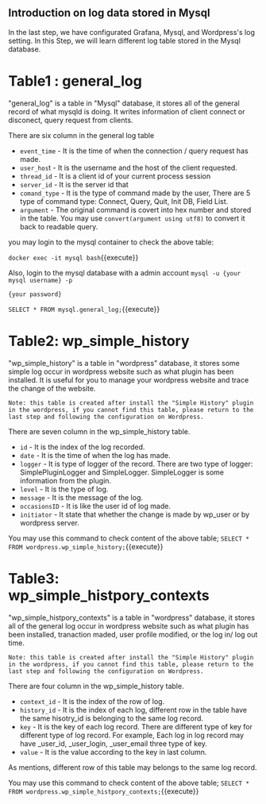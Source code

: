 ## Introduction on log data stored in Mysql

In the last step, we have configurated Grafana, Mysql, and Wordpress's log setting.
In this Step, we will learn different log table stored in the Mysql database.

# Table1 : general_log
"general_log" is a table in "Mysql" database, it stores all of the general record of what mysqld is doing. It writes information of client connect or disconect, query request from clients.

There are six column in the general log table
* `event_time` - It is the time of when the connection / query request has made.
* `user_hos`t - It is the username and the host of the client requested.
* `thread_id` - It is a client id of your current process session
* `server_id` - It is the server id that 
* `comand_type` - It is the type of command made by the user, There are 5 type of command type: Connect, Query, Quit, Init DB, Field List.
* `argument` - The original command is covert into hex number and stored in the table. 
You may use `convert(argument using utf8)` to convert it back to readable query.

you may login to the mysql container to check the above table:

`docker exec -it mysql bash`{{execute}}

Also, login to the mysql database with a admin account
`mysql -u {your mysql username} -p`

`{your password}`

`SELECT * FROM mysql.general_log;`{{execute}}


# Table2: wp_simple_history
"wp_simple_history" is a table in "wordpress" database, it stores some simple log occur in wordpress website such as what plugin has been installed.
It is useful for you to manage your wordpress website and trace the change of the website.

`Note: this table is created after install the "Simple History" plugin in the wordpress, if you cannot find this table, please return to the last step and following the configuration on Wordpress.`

There are seven column in the wp_simple_history table.
* `id` - It is the index of the log recorded.
* `date` - It is the time of when the log has made. 
* `logger` - It is type of logger of the record. There are two type of logger: SimplePluginLogger and SimpleLogger. SimpleLogger is some information from the plugin.
* `level` - It is the type of log.
* `message` - It is the message of the log.
* `occasionsID` - It is like the user id of log made.
* `initiator` - It state that whether the change is made by wp_user or by wordpress server.

You may use this command to check content of the above table;
`SELECT * FROM wordpress.wp_simple_history;`{{execute}}


# Table3: wp_simple_histpory_contexts
"wp_simple_histpory_contexts" is a table in "wordpress" database, it stores all of the general log occur in wordpress website such as what plugin has been installed, tranaction maded, user profile modified, or the log in/ log out time.

`Note: this table is created after install the "Simple History" plugin in the wordpress, if you cannot find this table, please return to the last step and following the configuration on Wordpress.`

There are four column in the wp_simple_history table.
* `context_id` - It is the index of the row of log.
* `history_id` - It is the index of each log, different row in the table have the same hisotry_id is belonging to the same log record.
* `key` - It is the key of each log record. There are different type of key for different type of log record. For example, Each log in log record may have _user_id, _user_login, _user_email three type of key. 
* `value` - It is the value according to the key in last column.

As mentions, different row of this table may belongs to the same log record.

You may use this command to check content of the above table;
`SELECT * FROM wordpress.wp_simple_histpory_contexts;`{{execute}}
